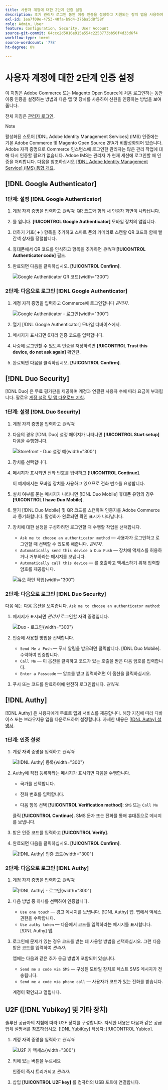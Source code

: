 ```yaml
---
title: 사용자 계정에 대한 2단계 인증 설정
description: 초기 관리자 로그인 동안 이중 인증을 설정하고 지원되는 장치 앱을 사용하여 ID를 인증하는 방법을 알아봅니다.
exl-id: 1ea7f09e-4753-40fa-b9d4-376ba5d8f58f
role: Admin, User
feature: Configuration, Security, User Account
source-git-commit: 64ccc2d5016e915a554c2253773bb50f4d33d6f4
workflow-type: tm+mt
source-wordcount: '778'
ht-degree: 0%

---
```


# 사용자 계정에 대한 2단계 인증 설정

이 지침은 Adobe Commerce 또는 Magento Open Source에 처음 로그인하는 동안 이중 인증을 설정하는 방법과 다음 앱 및 장치를 사용하여 신원을 인증하는 방법을 보여 줍니다.

전체 지침은 [관리자 로그인](../getting-started/admin-signin.md).

>[!NOTE]
>
>활성화된 스토어 [!DNL Adobe Identity Management Services] (IMS) 인증에는 기본 Adobe Commerce 및 Magento Open Source 2FA가 비활성화되어 있습니다. Adobe 자격 증명으로 Commerce 인스턴스에 로그인한 관리자는 많은 관리 작업에 대해 다시 인증할 필요가 없습니다. Adobe IMS는 관리자 가 현재 세션에 로그인할 때 인증을 처리합니다. 다음을 참조하십시오 [[!DNL Adobe Identity Management Service] (IMS) 통합 개요](../getting-started/adobe-ims-integration-overview.md).

## [!DNL Google Authenticator]

### 1단계: 설정 [!DNL Google Authenticator]

1. 계정 자격 증명을 입력하고 _관리자_. QR 코드와 함께 새 인증자 화면이 나타납니다.

1. 를 엽니다. **[!UICONTROL Google Authenticator]** 모바일 장치의 앱입니다.

1. 더하기 기호( **+** ) 항목을 추가하고 스마트 폰의 카메라로 스캔할 QR 코드와 함께 빨간색 상자를 정렬합니다.

1. 휴대폰에서 QR 코드를 인식하고 항목을 추가하면 _관리자_ **[!UICONTROL Authenticator code]** 필드.

1. 완료되면 다음을 클릭하십시오. **[!UICONTROL Confirm]**.

   ![Google Authenticator QR 코드](./assets/storefront-2fa-google-qrcode.png){width="300"}

### 2단계: 다음으로 로그인 [!DNL Google Authenticator]

1. 계정 자격 증명을 입력하고 Commerce에 로그인합니다 _관리자_.

   ![Google Authenticator - 로그인](./assets/storefront-2fa-google-code.png){width="300"}

1. 열기 [!DNL Google Authenticator] 모바일 디바이스에서.

1. 메시지가 표시되면 6자리 인증 코드를 입력합니다.

1. 나중에 로그인할 수 있도록 인증을 저장하려면 **[!UICONTROL Trust this device, do not ask again]** 확인란.

1. 완료되면 다음을 클릭하십시오. **[!UICONTROL Confirm]**.

## [!DNL Duo Security]

[!DNL Duo] 은 무료 평가판을 제공하며 계정과 연결된 사용자 수에 따라 요금이 부과됩니다. 팔로우 [계정 설정 및 앱 다운로드 지침](https://duo.com/product/multi-factor-authentication-mfa/duo-mobile-app).

### 1단계: 설정 [!DNL Duo Security]

1. 계정 자격 증명을 입력하고 _관리자_.

1. 다음의 경우 [!DNL Duo] 설정 페이지가 나타나면 **[!UICONTROL Start setup]** 다음을 수행합니다.

   ![Storefront - Duo 설정 예](./assets/storefront-2fa-duo-user1.png){width="300"}

1. 장치를 선택합니다.

1. 메시지가 표시되면 전화 번호를 입력하고 **[!UICONTROL Continue]**.

   이 예제에서는 모바일 장치를 사용하고 있으므로 전화 번호를 요청합니다.

1. 설치 여부를 묻는 메시지가 나타나면 [!DNL Duo Mobile] 휴대폰 유형의 경우 **[!UICONTROL I have Duo Mobile]**.

1. 열기 [!DNL Duo Mobile] 및 QR 코드를 스캔하여 인증자를 Adobe Commerce과 동기화합니다. 활성화가 완료되면 확인 표시가 나타납니다.

1. 장치에 대한 설정을 구성하려면 로그인할 때 수행할 작업을 선택합니다.

   - `Ask me to choose an authenticator method` — 사용자가 로그인하고 로그인할 때 선택할 수 있도록 해줍니다. _관리자_.
   - `Automatically send this device a Duo Push` — 장치에 액세스를 허용하거나 거부하라는 메시지를 보냅니다.
   - `Automatically call this device` — 를 호출하고 액세스하기 위해 입력할 암호를 제공합니다.

   ![듀오 확인 작업](./assets/storefront-2fa-duo-user7.png){width="300"}

### 2단계: 다음으로 로그인 [!DNL Duo Security]

다음 예는 다음 옵션을 보여줍니다. `Ask me to choose an authenticator method`:

1. 메시지가 표시되면 _관리자_ 로그인할 자격 증명입니다.

   ![Duo - 로그인](./assets/storefront-2fa-duo-auth.png){width="300"}

1. 인증에 사용할 방법을 선택합니다.

   - `Send Me a Push` — 푸시 알림을 받으려면 클릭합니다. [!DNL Duo Mobile]. 수락하여 인증합니다.
   - `Call Me` — 이 옵션을 클릭하고 코드가 있는 호출을 받은 다음 암호를 입력합니다.
   - `Enter a Passcode` — 암호를 받고 입력하려면 이 옵션을 클릭하십시오.

1. 푸시 또는 코드를 완료하여에 완전히 로그인합니다. _관리자_.

## [!DNL Authy]

[!DNL Authy] 은 사용자에게 무료로 앱과 서비스를 제공합니다. 해당 지침에 따라 디바이스 또는 브라우저용 앱을 다운로드하여 설정합니다. 자세한 내용은 [[!DNL Authy] 설명서](https://authy.com/features/setup/).

### 1단계: 인증 설정

1. 계정 자격 증명을 입력하고 _관리자_.

   ![[!DNL Authy] 등록](./assets/storefront-2fa-authy-auth.png){width="300"}

1. Authy에 직접 등록하라는 메시지가 표시되면 다음을 수행합니다.

   - 국가를 선택합니다.

   - 전화 번호를 입력합니다.

   - 다음 항목 선택 **[!UICONTROL Verification method]**: `SMS` 또는 `Call Me`

   클릭 **[!UICONTROL Continue]**. SMS 문자 또는 전화를 통해 휴대폰으로 메시지를 보냅니다.

1. 받은 인증 코드를 입력하고 **[!UICONTROL Verify]**.

1. 완료되면 다음을 클릭하십시오. **[!UICONTROL Confirm]**.

   ![[!DNL Authy] 인증 코드](./assets/storefront-2fa-authy-verify.png){width="300"}

### 2단계: 다음으로 로그인 [!DNL Authy]

1. 계정 자격 증명을 입력하고 _관리자_.

   ![[!DNL Authy] - 로그인](./assets/storefront-2fa-authy-access.png){width="300"}

1. 다음 방법 중 하나를 선택하여 인증합니다.

   - `Use one touch` — 경고 메시지를 보냅니다. [!DNL Authy] 앱. 앱에서 액세스 권한을 수락합니다.
   - `Use authy token` — 다음에서 코드를 입력하라는 메시지를 표시합니다. [!DNL Authy] 앱.

1. 로그인에 문제가 있는 경우 코드를 받는 데 사용할 방법을 선택하십시오. 그런 다음 받은 코드를 입력하여 _관리자_.

   앱에는 다음과 같은 추가 응급 방법이 포함되어 있습니다.

   - `Send me a code via SMS` — 구성된 모바일 장치로 텍스트 SMS 메시지가 전송됩니다.
   - `Send me a code via phone call` — 사용자가 코드가 있는 전화를 받습니다.

   계정이 확인되고 열립니다.

## U2F ([!DNL Yubikey] 및 기타 장치)

솔루션 공급자의 지침에 따라 U2F 장치를 구성합니다. 자세한 내용은 다음과 같은 공급업체 설명서를 참조하십시오. [[!DNL YubiKey]](https://support.yubico.com/hc/en-us/articles/360013790339-Getting-Started-with-Your-YubiKey) 작성자: [!UICONTROL Yubico].

1. 계정 자격 증명을 입력하고 _관리자_.

   ![U2F 키 액세스](./assets/storefront-2fa-u2f.png){width="300"}

1. 키에 있는 버튼을 누르세요

   인증이 즉시 트리거되고 _관리자_.

1. 삽입 **[!UICONTROL U2F key]** 를 컴퓨터의 USB 포트에 연결합니다.
